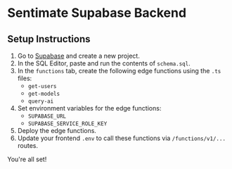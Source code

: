 
# Sentimate Supabase Backend

## Setup Instructions

1. Go to [Supabase](https://supabase.com) and create a new project.
2. In the SQL Editor, paste and run the contents of `schema.sql`.
3. In the `functions` tab, create the following edge functions using the `.ts` files:
   - `get-users`
   - `get-models`
   - `query-ai`
4. Set environment variables for the edge functions:
   - `SUPABASE_URL`
   - `SUPABASE_SERVICE_ROLE_KEY`
5. Deploy the edge functions.
6. Update your frontend `.env` to call these functions via `/functions/v1/...` routes.

You're all set!
